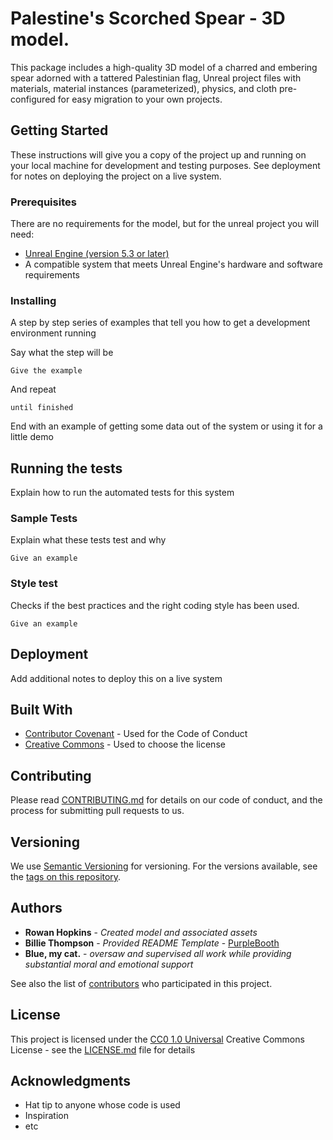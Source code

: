 # Palestine's Scorched Spear - 3D model.

This package includes a high-quality 3D model of a charred and embering spear adorned with a tattered Palestinian flag, Unreal project files with materials, material instances (parameterized), physics, and cloth pre-configured for easy migration to your own projects.

## Getting Started

These instructions will give you a copy of the project up and running on
your local machine for development and testing purposes. See deployment
for notes on deploying the project on a live system.

### Prerequisites

There are no requirements for the model, but for the unreal project you will need:
- [Unreal Engine (version 5.3 or later)](https://www.unrealengine.com/en-US/download)
- A compatible system that meets Unreal Engine's hardware and software requirements


### Installing

A step by step series of examples that tell you how to get a development
environment running

Say what the step will be

    Give the example

And repeat

    until finished

End with an example of getting some data out of the system or using it
for a little demo

## Running the tests

Explain how to run the automated tests for this system

### Sample Tests

Explain what these tests test and why

    Give an example

### Style test

Checks if the best practices and the right coding style has been used.

    Give an example

## Deployment

Add additional notes to deploy this on a live system

## Built With

  - [Contributor Covenant](https://www.contributor-covenant.org/) - Used
    for the Code of Conduct
  - [Creative Commons](https://creativecommons.org/) - Used to choose
    the license

## Contributing

Please read [CONTRIBUTING.md](CONTRIBUTING.md) for details on our code
of conduct, and the process for submitting pull requests to us.

## Versioning

We use [Semantic Versioning](http://semver.org/) for versioning. For the versions
available, see the [tags on this
repository](https://github.com/PurpleBooth/a-good-readme-template/tags).

## Authors

  - **Rowan Hopkins** - *Created model and associated assets*
  - **Billie Thompson** - *Provided README Template* -
    [PurpleBooth](https://github.com/PurpleBooth)
  - **Blue, my cat.** - *oversaw and supervised all work while providing substantial moral and emotional support*

See also the list of
[contributors](https://github.com/PurpleBooth/a-good-readme-template/contributors)
who participated in this project.

## License

This project is licensed under the [CC0 1.0 Universal](LICENSE.md)
Creative Commons License - see the [LICENSE.md](LICENSE.md) file for
details

## Acknowledgments

  - Hat tip to anyone whose code is used
  - Inspiration
  - etc
